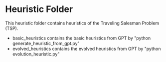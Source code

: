 # Heuristic Folder 
 
This heuristic folder contains heuristics of the Traveling Salesman Problem (TSP). 

- basic_heuristics contains the basic heuristics from GPT by "python generate_heuristic_from_gpt.py"
- evolved_heuristics contains the evolved heuristics from GPT by "python evolution_heuristic.py"
